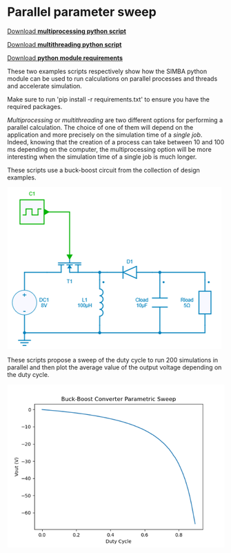 # Parallel parameter sweep

[Download **multiprocessing python script**](5.%20Parameter%20Sweep%20(multiprocessing).py)

[Download **multithreading python script**](5.%20Parameter%20Sweep%20(multiprocessing).py)

[Download **python module requirements**](requirements.txt)

These two examples scripts respectively show how the SIMBA python module can be used to run calculations on parallel processes and threads and accelerate simulation.

Make sure to run 'pip install -r requirements.txt' to ensure you have the required packages.

*Multiprocessing* or *multithreading* are two different options for performing a parallel calculation. The choice of one of them will depend on the application and more precisely on the simulation time of a *single job*. Indeed, knowing that the creation of a process can take between 10 and 100 ms depending on the computer, the multiprocessing option will be more interesting when the simulation time of a single job is much longer.

These scripts use a buck-boost circuit from the collection of design examples.

![buck boost](fig/buckboost.png)

 These scripts propose a sweep of the duty cycle to run 200 simulations in parallel and then plot the average value of the output voltage depending on the duty cycle.

![buck_boost_parametric_sweep](fig/buck_boost_parametric_sweep.png)
